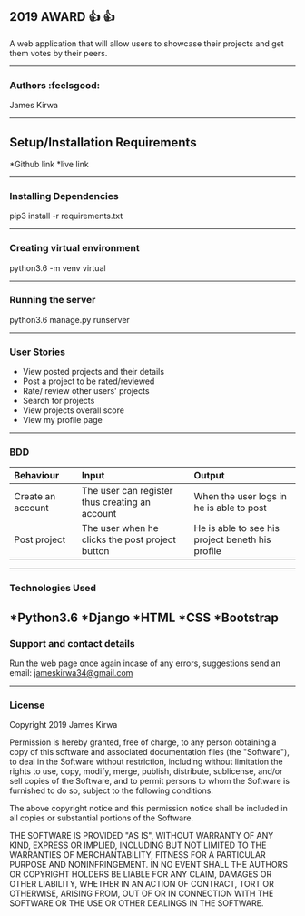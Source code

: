 ## 2019 AWARD :+1: :+1:

A web application that will allow users to showcase their projects and get them votes by their peers.

---------------------------

### Authors :feelsgood:

James Kirwa

----------------------------------------

## Setup/Installation Requirements

*Github link
*live link

---------------------------------------

### Installing Dependencies

pip3 install -r requirements.txt

--------------------------------------

### Creating virtual environment

python3.6 -m venv virtual

-------------------------------------

### Running the server

python3.6 manage.py runserver

----------------------------------

### User Stories

* View posted projects and their details
* Post a project to be rated/reviewed
* Rate/ review other users' projects
* Search for projects
* View projects overall score
* View my profile page

-------------------------

### BDD

|Behaviour|Input|Output|
|:--------|:-----|:----|
|Create an account|The user can register thus creating an account|When the user logs in he is able to post|
|Post project|The user when he clicks the post project button|He is able to see his project beneth his profile|

------------------------------------

### Technologies Used

*Python3.6
*Django
*HTML
*CSS
*Bootstrap
----------------------------------------------------------------------

### Support and contact details

 Run the web page once again incase of any errors, suggestions send an email: jameskirwa34@gmail.com

-------------------------------------------------------

### License

 Copyright 2019 James Kirwa

 Permission is hereby granted, free of charge, to any person obtaining a copy of this software and associated documentation files (the "Software"), to deal in the Software without restriction, including without limitation the rights to use, copy, modify, merge, publish, distribute, sublicense, and/or sell copies of the Software, and to permit persons to whom the Software is furnished to do so, subject to the following conditions:

 The above copyright notice and this permission notice shall be included in all copies or substantial portions of the Software.

 THE SOFTWARE IS PROVIDED "AS IS", WITHOUT WARRANTY OF ANY KIND, EXPRESS OR IMPLIED, INCLUDING BUT NOT LIMITED TO THE WARRANTIES OF MERCHANTABILITY, FITNESS FOR A PARTICULAR PURPOSE AND NONINFRINGEMENT. IN NO EVENT SHALL THE AUTHORS OR COPYRIGHT HOLDERS BE LIABLE FOR ANY CLAIM, DAMAGES OR OTHER LIABILITY, WHETHER IN AN ACTION OF CONTRACT, TORT OR OTHERWISE, ARISING FROM, OUT OF OR IN CONNECTION WITH THE SOFTWARE OR THE USE OR OTHER DEALINGS IN THE SOFTWARE.
